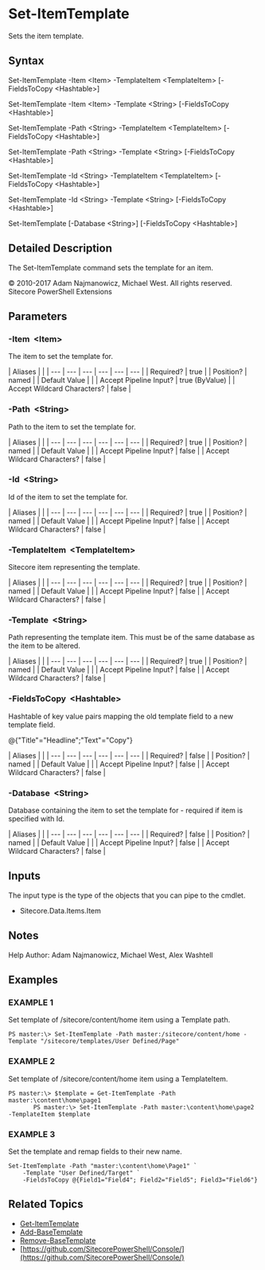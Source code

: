 # Set-ItemTemplate

Sets the item template.

## Syntax

Set-ItemTemplate -Item &lt;Item&gt; -TemplateItem &lt;TemplateItem&gt; \[-FieldsToCopy &lt;Hashtable&gt;\]

Set-ItemTemplate -Item &lt;Item&gt; -Template &lt;String&gt; \[-FieldsToCopy &lt;Hashtable&gt;\]

Set-ItemTemplate -Path &lt;String&gt; -TemplateItem &lt;TemplateItem&gt; \[-FieldsToCopy &lt;Hashtable&gt;\]

Set-ItemTemplate -Path &lt;String&gt; -Template &lt;String&gt; \[-FieldsToCopy &lt;Hashtable&gt;\]

Set-ItemTemplate -Id &lt;String&gt; -TemplateItem &lt;TemplateItem&gt; \[-FieldsToCopy &lt;Hashtable&gt;\]

Set-ItemTemplate -Id &lt;String&gt; -Template &lt;String&gt; \[-FieldsToCopy &lt;Hashtable&gt;\]

Set-ItemTemplate \[-Database &lt;String&gt;\] \[-FieldsToCopy &lt;Hashtable&gt;\]

## Detailed Description

The Set-ItemTemplate command sets the template for an item.

© 2010-2017 Adam Najmanowicz, Michael West. All rights reserved. Sitecore PowerShell Extensions

## Parameters

### -Item  &lt;Item&gt;

The item to set the template for.

| Aliases |  |
| --- | --- | --- | --- | --- | --- |
| Required? | true |
| Position? | named |
| Default Value |  |
| Accept Pipeline Input? | true \(ByValue\) |
| Accept Wildcard Characters? | false |

### -Path  &lt;String&gt;

Path to the item to set the template for.

| Aliases |  |
| --- | --- | --- | --- | --- | --- |
| Required? | true |
| Position? | named |
| Default Value |  |
| Accept Pipeline Input? | false |
| Accept Wildcard Characters? | false |

### -Id  &lt;String&gt;

Id of the item to set the template for.

| Aliases |  |
| --- | --- | --- | --- | --- | --- |
| Required? | true |
| Position? | named |
| Default Value |  |
| Accept Pipeline Input? | false |
| Accept Wildcard Characters? | false |

### -TemplateItem  &lt;TemplateItem&gt;

Sitecore item representing the template.

| Aliases |  |
| --- | --- | --- | --- | --- | --- |
| Required? | true |
| Position? | named |
| Default Value |  |
| Accept Pipeline Input? | false |
| Accept Wildcard Characters? | false |

### -Template  &lt;String&gt;

Path representing the template item. This must be of the same database as the item to be altered.

| Aliases |  |
| --- | --- | --- | --- | --- | --- |
| Required? | true |
| Position? | named |
| Default Value |  |
| Accept Pipeline Input? | false |
| Accept Wildcard Characters? | false |

### -FieldsToCopy  &lt;Hashtable&gt;

Hashtable of key value pairs mapping the old template field to a new template field.

@{"Title"="Headline";"Text"="Copy"}

| Aliases |  |
| --- | --- | --- | --- | --- | --- |
| Required? | false |
| Position? | named |
| Default Value |  |
| Accept Pipeline Input? | false |
| Accept Wildcard Characters? | false |

### -Database  &lt;String&gt;

Database containing the item to set the template for - required if item is specified with Id.

| Aliases |  |
| --- | --- | --- | --- | --- | --- |
| Required? | false |
| Position? | named |
| Default Value |  |
| Accept Pipeline Input? | false |
| Accept Wildcard Characters? | false |

## Inputs

The input type is the type of the objects that you can pipe to the cmdlet.

* Sitecore.Data.Items.Item 

## Notes

Help Author: Adam Najmanowicz, Michael West, Alex Washtell

## Examples

### EXAMPLE 1

Set template of /sitecore/content/home item using a Template path.

```text
PS master:\> Set-ItemTemplate -Path master:/sitecore/content/home -Template "/sitecore/templates/User Defined/Page"
```

### EXAMPLE 2

Set template of /sitecore/content/home item using a TemplateItem.

```text
PS master:\> $template = Get-ItemTemplate -Path master:\content\home\page1
       PS master:\> Set-ItemTemplate -Path master:\content\home\page2 -TemplateItem $template
```

### EXAMPLE 3

Set the template and remap fields to their new name.

```text
Set-ItemTemplate -Path "master:\content\home\Page1" `
    -Template "User Defined/Target" `
    -FieldsToCopy @{Field1="Field4"; Field2="Field5"; Field3="Field6"}
```

## Related Topics

* [Get-ItemTemplate](get-itemtemplate.md)
* [Add-BaseTemplate](add-basetemplate.md)
* [Remove-BaseTemplate](remove-basetemplate.md)
* [https://github.com/SitecorePowerShell/Console/](https://github.com/SitecorePowerShell/Console/) 


